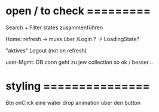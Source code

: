 # open / to check =========
Search + Filter states zusammenführen

Home: refresh -> muss über /Login ? 
              -> LoadingState?

"aktives" Logout (not on refresh)

user-Mgmt: DB conn geht zu jew collection so ok / besser...

# styling ===============
Btn onClick eine water drop animation über den button